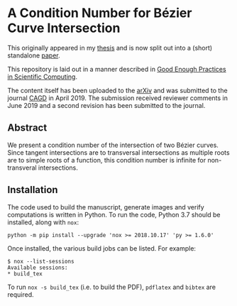 # A Condition Number for B&#xe9;zier Curve Intersection

This originally appeared in my [thesis][1] and is now split out
into a (short) standalone [paper][3].

This repository is laid out in a manner described in
[Good Enough Practices in Scientific Computing][2].

The content itself has been uploaded to the [arXiv][4] and was submitted to
the journal [CAGD][5] in April 2019. The submission received reviewer comments
in June 2019 and a second revision has been submitted to the journal.

## Abstract

We present a condition number
of the intersection of two B&#xe9;zier curves. Since tangent
intersections are to transversal intersections as multiple roots are
to simple roots of a function, this condition number is infinite
for non-transveral intersections.

## Installation

The code used to build the manuscript, generate images and verify
computations is written in Python. To run the code, Python 3.7
should be installed, along with ``nox``:

```
python -m pip install --upgrade 'nox >= 2018.10.17' 'py >= 1.6.0'
```

Once installed, the various build jobs can be listed. For example:

```
$ nox --list-sessions
Available sessions:
* build_tex
```

To run ``nox -s build_tex`` (i.e. to build the PDF), ``pdflatex`` and
``bibtex`` are required.

[1]: https://github.com/dhermes/phd-thesis
[2]: https://arxiv.org/abs/1609.00037
[3]: doc/paper.pdf
[4]: https://arxiv.org/abs/1808.06126
[5]: https://www.journals.elsevier.com/computer-aided-geometric-design
